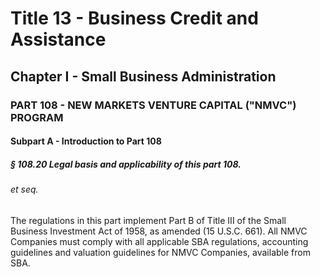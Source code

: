 
# Title 13 - Business Credit and Assistance
## Chapter I - Small Business Administration
### PART 108 - NEW MARKETS VENTURE CAPITAL ("NMVC") PROGRAM
#### Subpart A - Introduction to Part 108
##### § 108.20 Legal basis and applicability of this part 108.
###### et seq.

The regulations in this part implement Part B of Title III of the Small Business Investment Act of 1958, as amended (15 U.S.C. 661). All NMVC Companies must comply with all applicable SBA regulations, accounting guidelines and valuation guidelines for NMVC Companies, available from SBA.
